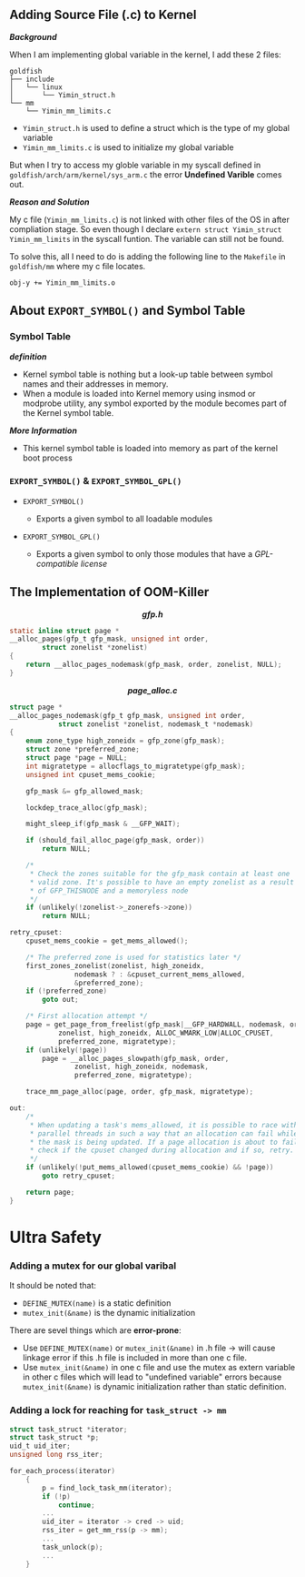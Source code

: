 
## Adding Source File (.c) to Kernel
***Background***

When I am implementing global variable in the kernel, I add these  2 files:
```
goldfish
├── include
│   └── linux
│       └── Yimin_struct.h
└── mm
    └── Yimin_mm_limits.c

```
- `Yimin_struct.h` is used to define a struct which is the type of my global variable
- `Yimin_mm_limits.c` is used to initialize my global variable

But when I try to access my globle variable in my syscall defined in `goldfish/arch/arm/kernel/sys_arm.c` 
the error **Undefined Varible** comes out.

***Reason and Solution***

My c file (`Yimin_mm_limits.c`) is not linked with other files of the OS in after compliation stage. So even though I declare `extern struct Yimin_struct Yimin_mm_limits` in the syscall funtion. The variable can still not be found.

To solve this, all I need to do is adding the following line to the `Makefile` in `goldfish/mm` where my c file locates.
```
obj-y += Yimin_mm_limits.o
```




## About `EXPORT_SYMBOL()` and Symbol Table

### Symbol Table
***definition***

 - Kernel symbol table is nothing but a look-up table between symbol names and their addresses in memory. 
 - When a module is loaded into Kernel memory using insmod or modprobe utility, any symbol exported by the module becomes part of the Kernel symbol table. 
  
***More Information***
- This kernel symbol table is loaded into memory as part of the kernel boot process
  

### `EXPORT_SYMBOL()` & `EXPORT_SYMBOL_GPL()`

- `EXPORT_SYMBOL()`
  - Exports a given symbol to all loadable modules

- `EXPORT_SYMBOL_GPL()`
  - Exports a given symbol to only those modules that have a *GPL-compatible license*





## The Implementation of OOM-Killer
***<center>gfp.h</center>***

```C
static inline struct page *
__alloc_pages(gfp_t gfp_mask, unsigned int order,
		struct zonelist *zonelist)
{
	return __alloc_pages_nodemask(gfp_mask, order, zonelist, NULL);
}
```
***<center>page_alloc.c</center>***

```C
struct page *
__alloc_pages_nodemask(gfp_t gfp_mask, unsigned int order,
			struct zonelist *zonelist, nodemask_t *nodemask)
{
	enum zone_type high_zoneidx = gfp_zone(gfp_mask);
	struct zone *preferred_zone;
	struct page *page = NULL;
	int migratetype = allocflags_to_migratetype(gfp_mask);
	unsigned int cpuset_mems_cookie;

	gfp_mask &= gfp_allowed_mask;

	lockdep_trace_alloc(gfp_mask);

	might_sleep_if(gfp_mask & __GFP_WAIT);

	if (should_fail_alloc_page(gfp_mask, order))
		return NULL;

	/*
	 * Check the zones suitable for the gfp_mask contain at least one
	 * valid zone. It's possible to have an empty zonelist as a result
	 * of GFP_THISNODE and a memoryless node
	 */
	if (unlikely(!zonelist->_zonerefs->zone))
		return NULL;

retry_cpuset:
	cpuset_mems_cookie = get_mems_allowed();

	/* The preferred zone is used for statistics later */
	first_zones_zonelist(zonelist, high_zoneidx,
				nodemask ? : &cpuset_current_mems_allowed,
				&preferred_zone);
	if (!preferred_zone)
		goto out;

	/* First allocation attempt */
	page = get_page_from_freelist(gfp_mask|__GFP_HARDWALL, nodemask, order,
			zonelist, high_zoneidx, ALLOC_WMARK_LOW|ALLOC_CPUSET,
			preferred_zone, migratetype);
	if (unlikely(!page))
		page = __alloc_pages_slowpath(gfp_mask, order,
				zonelist, high_zoneidx, nodemask,
				preferred_zone, migratetype);

	trace_mm_page_alloc(page, order, gfp_mask, migratetype);

out:
	/*
	 * When updating a task's mems_allowed, it is possible to race with
	 * parallel threads in such a way that an allocation can fail while
	 * the mask is being updated. If a page allocation is about to fail,
	 * check if the cpuset changed during allocation and if so, retry.
	 */
	if (unlikely(!put_mems_allowed(cpuset_mems_cookie) && !page))
		goto retry_cpuset;

	return page;
}
```


# Ultra Safety

### Adding a mutex for our global varibal
It should be noted that:
 + `DEFINE_MUTEX(name)` is a static definition
 + `mutex_init(&name)` is the dynamic initialization

There are sevel things which are **error-prone**:
 + Use `DEFINE_MUTEX(name)` or `mutex_init(&name)`  in .h file $\rightarrow$ will cause linkage error if this .h file is included in more than one c file.
 + Use `mutex_init(&name)` in one c file and use the mutex as extern variable in other c files which will lead to "undefined variable" errors because `mutex_init(&name)` is dynamic initialization rather than static definition.

### Adding a lock for reaching for `task_struct -> mm`
```C
struct task_struct *iterator;
struct task_struct *p;
uid_t uid_iter;
unsigned long rss_iter;

for_each_process(iterator)
	{
		p = find_lock_task_mm(iterator);
		if (!p)
			continue;
		...
		uid_iter = iterator -> cred -> uid;
		rss_iter = get_mm_rss(p -> mm);
		...
		task_unlock(p);
		...
	}
```